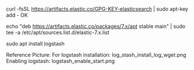 curl -fsSL https://artifacts.elastic.co/GPG-KEY-elasticsearch | sudo apt-key add -
OK

echo "deb https://artifacts.elastic.co/packages/7.x/apt stable main" | sudo tee -a /etc/apt/sources.list.d/elastic-7.x.list

sudo apt install logstash

Reference Picture:
    For logstash installation:
        log_stash_install_log_wget.png
    Enabling logstash:
        logstash_enable_start.png


